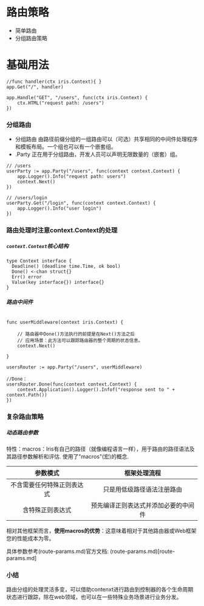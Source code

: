 # 路由策略

* 简单路由
* 分组路由策略

# 基础用法

```
//func handler(ctx iris.Context){ }
app.Get("/", handler)
```

```
app.Handle("GET", "/users", func(ctx iris.Context) {
    ctx.HTML("request path: /users")
})
```

### 分组路由

* 分组路由 由路径前缀分组的一组路由可以（可选）共享相同的中间件处理程序和模板布局。一个组也可以有一个嵌套组。
* .Party 正在用于分组路由，开发人员可以声明无限数量的（嵌套）组。

```
// /users
userParty := app.Party("/users", func(context context.Context) { 
    app.Logger().Info("request path: users")
    context.Next()
})

// /users/login
userParty.Get("/login", func(context context.Context) {
	app.Logger().Info("user login")
})
```

### 路由处理时注意context.Context的处理

##### ```context.Context```核心结构

```
type Context interface {
  Deadline() (deadline time.Time, ok bool)
  Done() <-chan struct{}
  Err() error
  Value(key interface{}) interface{}
}
```

##### 路由中间件

```

func userMiddleware(context iris.Context) {

    // 路由器中Done()方法执行的前提是在Next()方法之后
    // 应用场景：此方法可以跟踪路由器的整个周期的状态信息。
	context.Next()

}
```

```
usersRouter := app.Party("/users", userMiddleware)

//Done：
usersRouter.Done(func(context context.Context) {
    context.Application().Logger().Infof("response sent to " + context.Path())
})
```

### 复杂路由策略

##### 动态路由参数

特性：macros：Iris有自己的路径（就像编程语言一样），用于路由的路径语法及其路径参数解析和评估. 使用了"macros"(宏)的概念.

|       参数模式            |       框架处理流程        |
|:------------------------:|:--------------------:|
| 不含需要任何特殊正则表达式 | 只是用低级路径语法注册路由 |
| 含特殊正则表达式          | 预先编译正则表达式并添加必要的中间件 |

相对其他框架而言，**使用macros的优势**：这意味着相对于其他路由器或Web框架 您的性能成本为零。

具体参数参考(route-params.md)官方文档:
(route-params.md)[route-params.md]


### 小结

路由分组的处理灵活多变，可以借助contenxt进行路由到控制器的各个生命周期状态进行跟踪，除在web领域，也可以在一些特殊业务场景进行业务分发。



